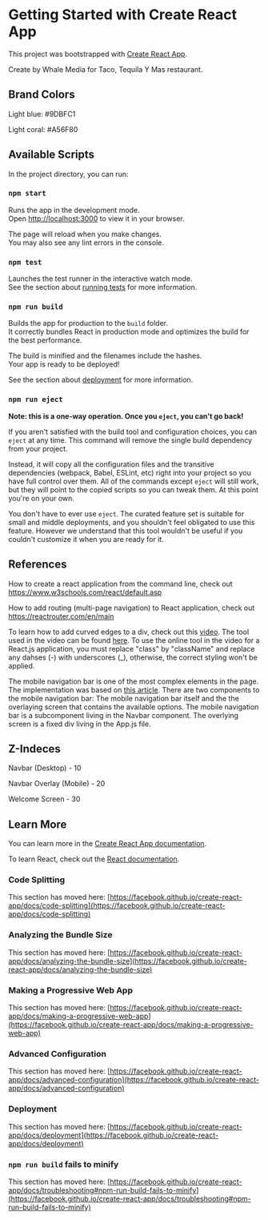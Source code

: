 # Getting Started with Create React App

This project was bootstrapped with [Create React App](https://github.com/facebook/create-react-app).

Create by Whale Media for Taco, Tequila Y Mas restaurant.

## Brand Colors
Light blue: #9DBFC1

Light coral: #A56F80

## Available Scripts

In the project directory, you can run:

### `npm start`

Runs the app in the development mode.\
Open [http://localhost:3000](http://localhost:3000) to view it in your browser.

The page will reload when you make changes.\
You may also see any lint errors in the console.

### `npm test`

Launches the test runner in the interactive watch mode.\
See the section about [running tests](https://facebook.github.io/create-react-app/docs/running-tests) for more information.

### `npm run build`

Builds the app for production to the `build` folder.\
It correctly bundles React in production mode and optimizes the build for the best performance.

The build is minified and the filenames include the hashes.\
Your app is ready to be deployed!

See the section about [deployment](https://facebook.github.io/create-react-app/docs/deployment) for more information.

### `npm run eject`

**Note: this is a one-way operation. Once you `eject`, you can't go back!**

If you aren't satisfied with the build tool and configuration choices, you can `eject` at any time. This command will remove the single build dependency from your project.

Instead, it will copy all the configuration files and the transitive dependencies (webpack, Babel, ESLint, etc) right into your project so you have full control over them. All of the commands except `eject` will still work, but they will point to the copied scripts so you can tweak them. At this point you're on your own.

You don't have to ever use `eject`. The curated feature set is suitable for small and middle deployments, and you shouldn't feel obligated to use this feature. However we understand that this tool wouldn't be useful if you couldn't customize it when you are ready for it.

## References
How to create a react application from the command line, check out https://www.w3schools.com/react/default.asp

How to add routing (multi-page navigation) to React application, check out https://reactrouter.com/en/main

To learn how to add curved edges to a div, check out this [video](https://www.youtube.com/watch?v=tCrzU0VGh1M). The tool used in the video can be found [here](https://www.shapedivider.app/). To use the online tool in the video for a React.js application, you must replace "class" by "className" and replace any dahses (-) with underscores (_), otherwise, the correct styling won't be applied.

The mobile navigation bar is one of the most complex elements in the page. The implementation was based on [this article](https://www.w3schools.com/howto/howto_js_fullscreen_overlay.asp). There are two components to the mobile navigation bar: The mobile navigation bar itself and the the overlaying screen that contains the available options. The mobile navigation bar is a subcomponent living in the Navbar component. The overlying screen is a fixed div living in the App.js file. 

## Z-Indeces
Navbar (Desktop) - 10

Navbar Overlay (Mobile) - 20

Welcome Screen - 30

## Learn More

You can learn more in the [Create React App documentation](https://facebook.github.io/create-react-app/docs/getting-started).

To learn React, check out the [React documentation](https://reactjs.org/).

### Code Splitting

This section has moved here: [https://facebook.github.io/create-react-app/docs/code-splitting](https://facebook.github.io/create-react-app/docs/code-splitting)

### Analyzing the Bundle Size

This section has moved here: [https://facebook.github.io/create-react-app/docs/analyzing-the-bundle-size](https://facebook.github.io/create-react-app/docs/analyzing-the-bundle-size)

### Making a Progressive Web App

This section has moved here: [https://facebook.github.io/create-react-app/docs/making-a-progressive-web-app](https://facebook.github.io/create-react-app/docs/making-a-progressive-web-app)

### Advanced Configuration

This section has moved here: [https://facebook.github.io/create-react-app/docs/advanced-configuration](https://facebook.github.io/create-react-app/docs/advanced-configuration)

### Deployment

This section has moved here: [https://facebook.github.io/create-react-app/docs/deployment](https://facebook.github.io/create-react-app/docs/deployment)

### `npm run build` fails to minify

This section has moved here: [https://facebook.github.io/create-react-app/docs/troubleshooting#npm-run-build-fails-to-minify](https://facebook.github.io/create-react-app/docs/troubleshooting#npm-run-build-fails-to-minify)
